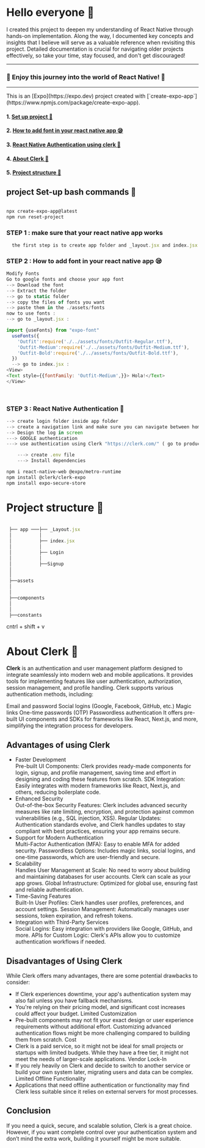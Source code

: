 
# Hello everyone 🌸 

<p>
I created this project to deepen my understanding of React Native through hands-on implementation. Along the way, I documented key concepts and insights that I believe will serve as a valuable reference when revisiting this project. Detailed documentation is crucial for navigating older projects effectively, so take your time, stay focused, and don't get discouraged!
</p>
<hr></hr>
<h3>💙 Enjoy this journey into the world of React Native! 💙</h3>
<hr></hr>
This is an [Expo](https://expo.dev) project created with [`create-expo-app`](https://www.npmjs.com/package/create-expo-app).

#### 1. [Set up project 🤗](#project-Set-up-bash-commands)
#### 2. [How to add font in your react native app 😪](#How-to-add-font-in-your-react-native-app)
#### 3. [React Native Authentication using clerk 🤨](#React-Native-Authentication)
#### 4. [About Clerk 🙂](#About-Clerk)
#### 5. [Project structure 💖](#Project-structure)



## project Set-up bash commands 🤗

```bash

npx create-expo-app@latest
npm run reset-project
```

### STEP 1 : make sure that your react native app works 

```js
  the first step is to create app folder and _layout.jsx and index.jsx files and return any text

```
### STEP 2 : How to add font in your react native app 😪

```js
Modify Fonts 
Go to google fonts and choose your app font
--> Download the font
--> Extract the folder 
--> go to static folder
--> copy the files of fonts you want
--> paste them in the ./assets/fonts
now to use fonts :
--> go to _layout.jsx :

import {useFonts} from "expo-font"
  useFonts({
    'Outfit':require('./../assets/fonts/Outfit-Regular.ttf'),
    'Outfit-Medium':require('./../assets/fonts/Outfit-Medium.ttf'),
    'Outfit-Bold':require('./../assets/fonts/Outfit-Bold.ttf'),
  })
  --> go to index.jsx :
<View>
<Text style={{fontFamily: 'Outfit-Medium',}}> Hola!</Text> 
</View>
      
    
```
### STEP 3 : React Native Authentication 🤨

```js
--> create login folder inside app folder
--> create a navigation link and make sure you can navigate between home and Login Screen 
--> Design the log in screen
---> GOOGLE authentication
---> use authentication using Clerk "https://clerk.com/" ( go to product then click user Authentication / create an account // crate app // choose expo )

    ---> create .env file
    ---> Install dependencies
```
```bash
npm i react-native-web @expo/metro-runtime
npm install @clerk/clerk-expo
npm install expo-secure-store


```
#  Project structure 💖
```js
                            
 ├── app ───├── _Layout.jsx                       
 │          │                                     
 │          ├── index.jsx                             
 │          │                                       
 │          ├── Login                          
 │          │                                         
 │          ├──Signup                                                    
 │                                               
 │                                       
 ├──assets                               
 │                                      
 │                                                                       
 ├──components                                  
 │
 │
 ├──constants           
```
cntrl + shift + v

# About Clerk 🙂

 <p><b>Clerk</b> is an authentication and user management platform designed to integrate seamlessly into modern web and mobile applications. It provides tools for implementing features like user authentication, authorization, session management, and profile handling. Clerk supports various authentication methods, including:

Email and password
Social logins (Google, Facebook, GitHub, etc.)
Magic links
One-time passwords (OTP)
Passwordless authentication 
It offers pre-built UI components and SDKs for frameworks like React, Next.js, and more, simplifying the integration process for developers.</p>
<h2> Advantages of using Clerk</h2>
<p>
<ul>
<li> Faster Development </li>
Pre-built UI Components: Clerk provides ready-made components for login, signup, and profile management, saving time and effort in designing and coding these features from scratch.
SDK Integration: Easily integrates with modern frameworks like React, Next.js, and others, reducing boilerplate code.
<li> Enhanced Security</li>
Out-of-the-box Security Features: Clerk includes advanced security measures like rate limiting, encryption, and protection against common vulnerabilities (e.g., SQL injection, XSS).
Regular Updates: Authentication standards evolve, and Clerk handles updates to stay compliant with best practices, ensuring your app remains secure.
<li> Support for Modern Authentication</li>
Multi-Factor Authentication (MFA): Easy to enable MFA for added security.
Passwordless Options: Includes magic links, social logins, and one-time passwords, which are user-friendly and secure.
<li>Scalability</li>
Handles User Management at Scale: No need to worry about building and maintaining databases for user accounts. Clerk can scale as your app grows.
Global Infrastructure: Optimized for global use, ensuring fast and reliable authentication.
<li>Time-Saving Features</li>
Built-In User Profiles: Clerk handles user profiles, preferences, and account settings.
Session Management: Automatically manages user sessions, token expiration, and refresh tokens.
<li>Integration with Third-Party Services</li>
Social Logins: Easy integration with providers like Google, GitHub, and more.
APIs for Custom Logic: Clerk's APIs allow you to customize authentication workflows if needed.

</ul>
</p>

<h2> Disadvantages of Using Clerk </h2>
While Clerk offers many advantages, there are some potential drawbacks to consider:
<ul>


<li>If Clerk experiences downtime, your app's authentication system may also fail unless you have fallback mechanisms.</li>
<li>You're relying on their pricing model, and significant cost increases could affect your budget.
Limited Customization</li>

<li>Pre-built components may not fit your exact design or user experience requirements without additional effort.
Customizing advanced authentication flows might be more challenging compared to building them from scratch.
Cost</li>

<li>Clerk is a paid service, so it might not be ideal for small projects or startups with limited budgets. While they have a free tier, it might not meet the needs of larger-scale applications.
Vendor Lock-In</li>

<li>If you rely heavily on Clerk and decide to switch to another service or build your own system later, migrating users and data can be complex.
Limited Offline Functionality</li>

<li>Applications that need offline authentication or functionality may find Clerk less suitable since it relies on external servers for most processes.</li>


</ul>

<h2>Conclusion</h2>

<p>If you need a quick, secure, and scalable solution, Clerk is a great choice. However, if you want complete control over your authentication system and don’t mind the extra work, building it yourself might be more suitable.</p>

